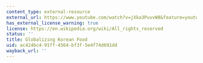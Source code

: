 ```yaml
---
content_type: external-resource
external_url: https://www.youtube.com/watch?v=jXka3PuvvW8&feature=youtu.be
has_external_license_warning: true
license: https://en.wikipedia.org/wiki/All_rights_reserved
status: ''
title: Globalizing Korean Food
uid: ac424bc4-91ff-4564-bf3f-5e4f74d691dd
wayback_url: ''
---
```

